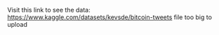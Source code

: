 Visit this link to see the data: https://www.kaggle.com/datasets/kevsde/bitcoin-tweets
file too big to upload
